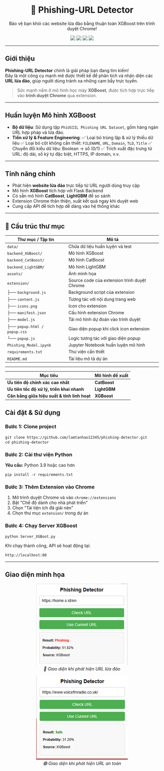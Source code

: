 <h1 align="center">🔐 Phishing-URL Detector</h1>

<p align="center">
   Bảo vệ bạn khỏi các website lừa đảo bằng thuận toán XGBoost trên trình duyệt Chrome!  
</p>

<p align="center">
  <img src="https://img.shields.io/badge/Python-3.11-blue?logo=python" />
  <img src="https://img.shields.io/badge/XGBoost-ML_Model-green?logo=scikit-learn" />
  <img src="https://img.shields.io/badge/Chrome%20Extension-Detect%20Phishing-orange?logo=googlechrome" />
  <img src="https://img.shields.io/github/license/lamtanhao12345/phishing-detector" />
</p>

---

## Giới thiệu

**Phishing-URL Detector** chính là giải pháp bạn đang tìm kiếm!  
Đây là một công cụ mạnh mẽ được thiết kế để phân tích và nhận diện các **URL lừa đảo**, giúp người dùng tránh xa những cạm bẫy trực tuyến.

>  Sức mạnh nằm ở mô hình học máy **XGBoost**, được tích hợp trực tiếp vào **trình duyệt Chrome** qua extension.

---

##  Huấn luyện Mô hình XGBoost

- **Bộ dữ liệu**: Sử dụng tập `PhiUSIIL Phishing URL Dataset`, gồm hàng ngàn URL hợp pháp và lừa đảo.
- **Tiền xử lý & Feature Engineering**:
   ✅ Loại bỏ trùng lặp & xử lý thiếu dữ liệu
   ✅ Loại bỏ cột không cần thiết: `FILENAME`, `URL`, `Domain`, `TLD`, `Title`
   ✅ Chuyển đổi kiểu dữ liệu: Boolean → số (0/1)
   ✅ Trích xuất đặc trưng từ URL: độ dài, số ký tự đặc biệt, HTTPS, IP domain, v.v.

---

## Tính năng chính

-  Phát hiện **website lừa đảo** trực tiếp từ URL người dùng truy cập
-  Mô hình **XGBoost** tích hợp với Flask Backend
-  Có sẵn mô hình **CatBoost**, **LightGBM** để so sánh
-  Extension Chrome thân thiện, xuất kết quả ngay khi duyệt web
-  Cung cấp API để tích hợp dễ dàng vào hệ thống khác

---


## 📁 Cấu trúc thư mục

| Thư mục / Tập tin              |               Mô tả                                         |
|--------------------------------|-------------------------------------------------------------|
| `data/`                        | Chứa dữ liệu huấn luyện và test                             |
| `backend_XGBoost/`             | Mô hình XGBoost                                             |
| `backend_CatBoost/`            | Mô hình CatBoost                                            |
| `backend_LightGBM/`            | Mô hình LightGBM                                            |
| `assets/`                      | Ảnh minh họa                                                |
| `extension/`                   | Source code của extension trình duyệt Chrome                |
| ├── `background.js`            | Background script của extension                             |
| ├── `content.js`               | Tương tác với nội dung trang web                            |
| ├── `icons.png`                | Icon cho extension                                          |
| ├── `manifest.json`            | Cấu hình extension Chrome                                   |
| ├── `model.js`                 | Tải mô hình dự đoán vào trình duyệt                         |
| ├── `popup.html / popup.css`   | Giao diện popup khi click icon extension                    |
| └── `popup.js`                 | Logic tương tác với giao diện popup                         |
| `Phishing_Model.ipynb`         | Jupyter Notebook huấn luyện mô hình                         |
| `requirements.txt`             | Thư viện cần thiết                                          |
| `README.md`                    | Tài liệu mô tả dự án                                        |


---

<table>
  <thead>
    <tr>
      <th> <b>Mục tiêu</b></th>
      <th> <b>Mô hình đề xuất</b></th>
    </tr>
  </thead>
  <tbody>
    <tr>
      <td><b>Ưu tiên độ chính xác cao nhất</b></td>
      <td> <b>CatBoost</b></td>
    </tr>
    <tr>
      <td><b>Ưu tiên tốc độ xử lý, triển khai nhanh</b></td>
      <td> <b>LightGBM</b></td>
    </tr>
    <tr>
      <td><b>Cân bằng giữa hiệu suất & tính linh hoạt</b></td>
      <td> <b>XGBoost</b></td>
    </tr>
  </tbody>
</table>

##  Cài đặt & Sử dụng

<h3> Bước 1: Clone project</h3>
<pre><code>git clone https://github.com/lamtanhao12345/phishing-detector.git
cd phishing-detector
</code></pre>

<h3> Bước 2: Cài thư viện Python</h3>
<p><strong>Yêu cầu:</strong> Python 3.9 hoặc cao hơn</p>
<pre><code>pip install -r requirements.txt
</code></pre>

<h3> Bước 3: Thêm Extension vào Chrome</h3>
<ol>
  <li>Mở trình duyệt Chrome và vào <code>chrome://extensions</code></li>
  <li>Bật "Chế độ dành cho nhà phát triển"</li>
  <li>Chọn "Tải tiện ích đã giải nén"</li>
  <li>Chọn thư mục <code>extension/</code> trong dự án</li>
</ol>

<h3> Bước 4: Chạy Server XGBoost</h3>
<pre><code>python Server_XGBoot.py
</code></pre>

<p>Khi chạy thành công, API sẽ hoạt động tại:</p>
<pre><code>http://localhost:80</code></pre>

---
## Giao diện minh họa

<p align="center">
  <img src="https://raw.githubusercontent.com/lamtanhao12345/phishing-detector/main/assets/phishing.png" width="300" />
  <br>
  <em>🔴 Giao diện khi phát hiện URL lừa đảo</em>
</p>

<p align="center">
  <img src="https://raw.githubusercontent.com/lamtanhao12345/phishing-detector/main/assets/safe.png" width="300" />
  <br>
  <em>🟢 Giao diện khi phát hiện URL an toàn</em>
</p>
